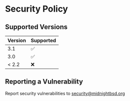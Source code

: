 # Security Policy

## Supported Versions

| Version | Supported          |
| ------- | ------------------ |
| 3.1     | :white_check_mark: |
| 3.0     | :white_check_mark: |
| < 2.2   | :x:                |

## Reporting a Vulnerability

Report security vulnerabilities to security@midnightbsd.org 
